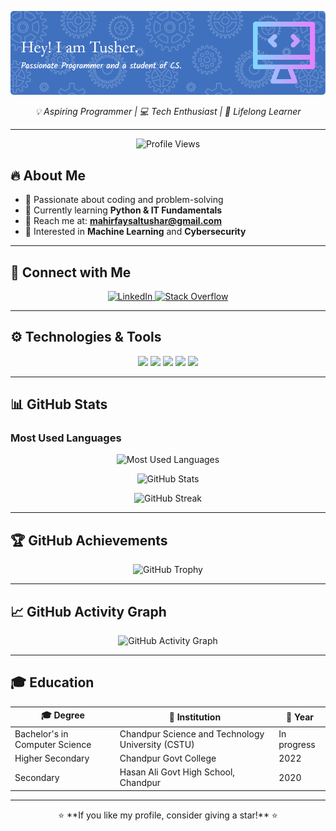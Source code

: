 ![Header](./github-header-image%20(2).png)

<p align="center">
  <em>💡 Aspiring Programmer | 💻 Tech Enthusiast | 🚀 Lifelong Learner</em>
</p>

---
<p align="center">
  <img src="https://komarev.com/ghpvc/?username=m-f-tushar&label=Profile%20views&color=ff69b4&style=for-the-badge&rounded=true" alt="Profile Views" />
</p>

## 🔥 About Me
- 🎯 Passionate about coding and problem-solving
- 🌱 Currently learning **Python & IT Fundamentals**
- 📧 Reach me at: **mahirfaysaltushar@gmail.com**
- 🎁 Interested in **Machine Learning** and **Cybersecurity**

---

## 🚀 Connect with Me
<p align="center">
  <a href="your-linkedin-url" target="_blank">
    <img src="https://img.shields.io/badge/LinkedIn-%230A66C2?style=for-the-badge&logo=linkedin&logoColor=white&labelColor=gradient&logoWidth=20&rounded=true" alt="LinkedIn" />
  </a>
  <a href="your-stackoverflow-url" target="_blank">
    <img src="https://img.shields.io/badge/Stack%20Overflow-%23F58025?style=for-the-badge&logo=stackoverflow&logoColor=white&labelColor=gradient&logoWidth=20&rounded=true" alt="Stack Overflow" />
  </a>
</p>

---

## ⚙️ Technologies & Tools
<p align="center">
  <img src="https://img.shields.io/badge/C-%2300599C?style=for-the-badge&logo=c&logoColor=white&labelColor=gradient&rounded=true" />
  <img src="https://img.shields.io/badge/CSS3-%231572B6?style=for-the-badge&logo=css3&logoColor=white&labelColor=gradient&rounded=true" />
  <img src="https://img.shields.io/badge/HTML5-%23E34F26?style=for-the-badge&logo=html5&logoColor=white&labelColor=gradient&rounded=true" />
  <img src="https://img.shields.io/badge/Python-%233776AB?style=for-the-badge&logo=python&logoColor=white&labelColor=gradient&rounded=true" />
  <img src="https://img.shields.io/badge/TeX-%23008080?style=for-the-badge&logo=latex&logoColor=white&labelColor=gradient&rounded=true" />
</p>

---

## 📊 GitHub Stats
### Most Used Languages
<p align="center">
  <img src="https://github-readme-stats.vercel.app/api/top-langs/?username=m-f-tushar&layout=compact&theme=radical&border_radius=15" alt="Most Used Languages" />
</p>

<p align="center">
  <img src="https://github-readme-stats.vercel.app/api?username=m-f-tushar&show_icons=true&theme=radical&border_radius=15" alt="GitHub Stats" />
</p>
<p align="center">
  <img src="https://github-readme-streak-stats.herokuapp.com/?user=m-f-tushar&theme=radical&border_radius=15" alt="GitHub Streak" />
</p>

---

## 🏆 GitHub Achievements
<p align="center">
  <img src="https://github-profile-trophy.vercel.app/?username=m-f-tushar&theme=onedark&margin-w=20&border_radius=15" alt="GitHub Trophy" />
</p>

---

## 📈 GitHub Activity Graph
<p align="center">
  <img src="https://github-readme-activity-graph.vercel.app/graph?username=m-f-tushar&theme=github-dark&border_radius=15" alt="GitHub Activity Graph" />
</p>

---

## 🎓 Education
| 🎓 Degree | 🏫 Institution | 📅 Year |
|-----------|---------------------------------|--------------|
| Bachelor's in Computer Science | Chandpur Science and Technology University (CSTU) | In progress |
| Higher Secondary | Chandpur Govt College | 2022 |
| Secondary | Hasan Ali Govt High School, Chandpur | 2020 |

---

<p align="center">
  ⭐ **If you like my profile, consider giving a star!** ⭐
</p>
